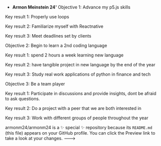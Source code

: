 - __Armon Meinstein 24'__
Objective 1: Advance my p5.js skills

Key result 1: Properly use loops

Key result 2: Familiarize myself with Reactnative

Key result 3: Meet deadlines set by clients



Objective 2: Begin to learn a 2nd coding language

Key result 1: spend 2 hours a week learning new language

Key result 2: have tangible project in new language by the end of the year

Key result 3: Study real work applications of python in finance and tech


Objective 3: Be a team player

Key result 1: Participate in discussions and provide insights, dont be afraid to ask questions.

Key result 2: Do a project with a peer that we are both interested in

Key result 3: Work with different groups of people throughout the year

armonm24/armonm24 is a ✨ special ✨ repository because its `README.md` (this file) appears on your GitHub profile.
You can click the Preview link to take a look at your changes.
--->
